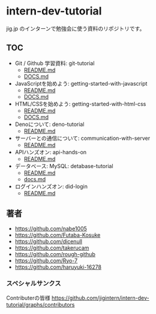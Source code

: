 # intern-dev-tutorial

jig.jp のインターンで勉強会に使う資料のリポジトリです。

## TOC

- Git / Github 学習資料: git-tutorial
  - [README.md](./git-tutorial/README.md)
  - [DOCS.md](./git-tutorial/docs.md)
- JavaScriptを始めよう: getting-started-with-javascript
  - [README.md](./getting-started-with-javascript/README.md)
  - [DOCS.md](./getting-started-with-javascript/DOCS.md)
- HTML/CSSを始めよう: getting-started-with-html-css
  - [README.md](./getting-started-with-html-css/README.md)
  - [DOCS.md](./getting-started-with-html-css/DOCS.md)
- Denoについて: deno-tutorial
  - [README.md](./deno-tutorial/README.md)
- サーバーとの通信について: communication-with-server
  - [README.md](./communication-with-server/README.md)
- APIハンズオン: api-hands-on
  - [README.md](./api-hands-on/README.md)
- データベース: MySQL: detabase-tutorial
  - [README.md](./database-tutorial/README.md)
  - [docs.md](./database-tutorial/docs.md)
- ログインハンズオン: did-login
  - [README.md](./did-login/README.md)

## 著者

- <https://github.com/nabe1005>
- <https://github.com/Futaba-Kosuke>
- <https://github.com/dicenull>
- <https://github.com/takerucam>
- <https://github.com/rough-github>
- <https://github.com/Ryo-7>
- <https://github.com/haruyuki-16278>

### スペシャルサンクス

Contributerの皆様 <https://github.com/jigintern/intern-dev-tutorial/graphs/contributors>